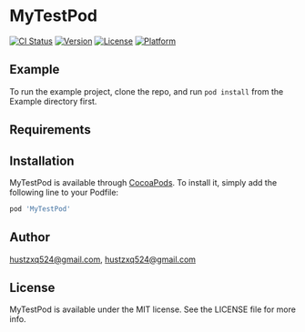 # MyTestPod

[![CI Status](http://img.shields.io/travis/hustzxq524@gmail.com/MyTestPod.svg?style=flat)](https://travis-ci.org/hustzxq524@gmail.com/MyTestPod)
[![Version](https://img.shields.io/cocoapods/v/MyTestPod.svg?style=flat)](http://cocoapods.org/pods/MyTestPod)
[![License](https://img.shields.io/cocoapods/l/MyTestPod.svg?style=flat)](http://cocoapods.org/pods/MyTestPod)
[![Platform](https://img.shields.io/cocoapods/p/MyTestPod.svg?style=flat)](http://cocoapods.org/pods/MyTestPod)

## Example

To run the example project, clone the repo, and run `pod install` from the Example directory first.

## Requirements

## Installation

MyTestPod is available through [CocoaPods](http://cocoapods.org). To install
it, simply add the following line to your Podfile:

```ruby
pod 'MyTestPod'
```

## Author

hustzxq524@gmail.com, hustzxq524@gmail.com

## License

MyTestPod is available under the MIT license. See the LICENSE file for more info.
